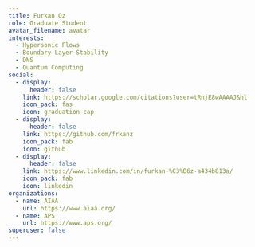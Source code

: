 ```yaml
---
title: Furkan Oz
role: Graduate Student
avatar_filename: avatar
interests:
  - Hypersonic Flows
  - Boundary Layer Stability
  - DNS
  - Quantum Computing
social:
  - display:
      header: false
    link: https://scholar.google.com/citations?user=tRnjE8wAAAAJ&hl
    icon_pack: fas
    icon: graduation-cap
  - display:
      header: false
    link: https://github.com/frkanz
    icon_pack: fab
    icon: github
  - display:
      header: false
    link: https://www.linkedin.com/in/furkan-%C3%B6z-a434b813a/
    icon_pack: fab
    icon: linkedin
organizations:
  - name: AIAA
    url: https://www.aiaa.org/
  - name: APS
    url: https://www.aps.org/
superuser: false
---
```

